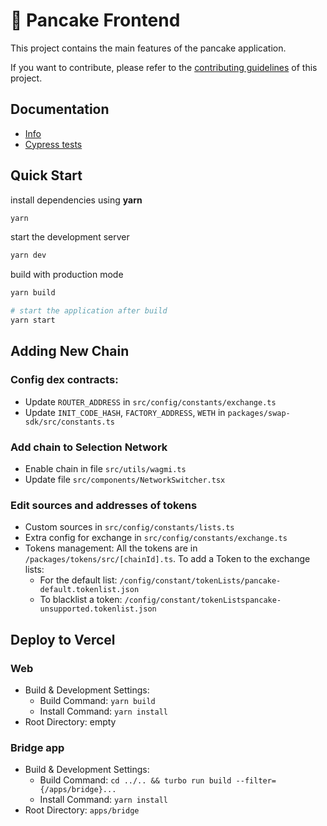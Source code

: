 # 🥞 Pancake Frontend

This project contains the main features of the pancake application.

If you want to contribute, please refer to the [contributing guidelines](./CONTRIBUTING.md) of this project.

## Documentation

- [Info](doc/Info.md)
- [Cypress tests](doc/Cypress.md)


## Quick Start

install dependencies using **yarn**

```sh
yarn
```

start the development server
```sh
yarn dev
```

build with production mode
```sh
yarn build

# start the application after build
yarn start
```

## Adding New Chain

### Config dex contracts:

- Update `ROUTER_ADDRESS` in `src/config/constants/exchange.ts`
- Update `INIT_CODE_HASH`, `FACTORY_ADDRESS`, `WETH` in `packages/swap-sdk/src/constants.ts`


### Add chain to Selection Network

- Enable chain in file `src/utils/wagmi.ts`
- Update file `src/components/NetworkSwitcher.tsx`


### Edit sources and addresses of tokens

- Custom sources in `src/config/constants/lists.ts`
- Extra config for exchange in `src/config/constants/exchange.ts`
- Tokens management: All the tokens are in `/packages/tokens/src/[chainId].ts`. To add a Token to the exchange lists:
	+ For the default list: `/config/constant/tokenLists/pancake-default.tokenlist.json`
	+ To blacklist a token: `/config/constant/tokenListspancake-unsupported.tokenlist.json`

## Deploy to Vercel

### Web

- Build & Development Settings:
    + Build Command: `yarn build`
    + Install Command: `yarn install`
- Root Directory: empty

### Bridge app

- Build & Development Settings:
    + Build Command: `cd ../.. && turbo run build --filter={/apps/bridge}...`
    + Install Command: `yarn install`
- Root Directory: `apps/bridge`